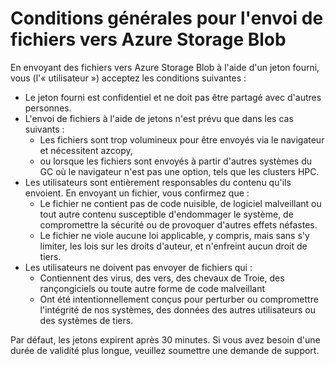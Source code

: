 # Conditions générales pour l'envoi de fichiers vers Azure Storage Blob  

En envoyant des fichiers vers Azure Storage Blob à l'aide d'un jeton fourni, vous (l'« utilisateur ») acceptez les conditions suivantes :  

- Le jeton fourni est confidentiel et ne doit pas être partagé avec d'autres personnes.  
- L'envoi de fichiers à l'aide de jetons n'est prévu que dans les cas suivants :  
  - Les fichiers sont trop volumineux pour être envoyés via le navigateur et nécessitent azcopy,   
  - ou lorsque les fichiers sont envoyés à partir d'autres systèmes du GC où le navigateur n'est pas une option, tels que les clusters HPC.  
- Les utilisateurs sont entièrement responsables du contenu qu'ils envoient. En envoyant un fichier, vous confirmez que :  
  - Le fichier ne contient pas de code nuisible, de logiciel malveillant ou tout autre contenu susceptible d'endommager le système, de compromettre la sécurité ou de provoquer d'autres effets néfastes.  
  - Le fichier ne viole aucune loi applicable, y compris, mais sans s'y limiter, les lois sur les droits d'auteur, et n'enfreint aucun droit de tiers.  
- Les utilisateurs ne doivent pas envoyer de fichiers qui :  
  - Contiennent des virus, des vers, des chevaux de Troie, des rançongiciels ou toute autre forme de code malveillant  
  - Ont été intentionnellement conçus pour perturber ou compromettre l'intégrité de nos systèmes, des données des autres utilisateurs ou des systèmes de tiers. 

Par défaut, les jetons expirent après 30 minutes. Si vous avez besoin d'une durée de validité plus longue, veuillez soumettre une demande de support.